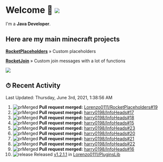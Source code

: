 # Welcome 👋 ![](https://hit.yhype.me/github/profile?user_id=69311874)

I'm a **Java Developer**.

## Here are my main minecraft projects

**[RocketPlaceholders](https://github.com/Lorenzo0111/RocketPlaceholders)** » Custom placeholders

**[RocketJoin](https://github.com/Lorenzo0111/RocketJoin)** » Custom join messages with a lot of functions

[![](https://github-readme-stats.vercel.app/api?username=Lorenzo0111&show_icons=true&count_private=true)](https://github.com/Lorenzo0111)

## ⏱ Recent Activity

<!--RECENT_ACTIVITY:last_update-->
Last Updated: Thursday, June 3rd, 2021, 1:38:56 AM
<!--RECENT_ACTIVITY:last_update_end-->

<!--RECENT_ACTIVITY:start-->
1. ![prMerged] **Pull request merged:** [Lorenzo0111/RocketPlaceholders#19](https://github.com/Lorenzo0111/RocketPlaceholders/pull/19)
2. ![prMerged] **Pull request merged:** [harry0198/InfoHeads#17](https://github.com/harry0198/InfoHeads/pull/17)
3. ![prMerged] **Pull request merged:** [harry0198/InfoHeads#18](https://github.com/harry0198/InfoHeads/pull/18)
4. ![prMerged] **Pull request merged:** [harry0198/InfoHeads#15](https://github.com/harry0198/InfoHeads/pull/15)
5. ![prMerged] **Pull request merged:** [harry0198/InfoHeads#23](https://github.com/harry0198/InfoHeads/pull/23)
6. ![prMerged] **Pull request merged:** [harry0198/InfoHeads#20](https://github.com/harry0198/InfoHeads/pull/20)
7. ![prMerged] **Pull request merged:** [harry0198/InfoHeads#21](https://github.com/harry0198/InfoHeads/pull/21)
8. ![prMerged] **Pull request merged:** [harry0198/InfoHeads#22](https://github.com/harry0198/InfoHeads/pull/22)
9. ![prMerged] **Pull request merged:** [harry0198/InfoHeads#16](https://github.com/harry0198/InfoHeads/pull/16)
10. ![release] Released [v1.2.1.1](https://github.com/Lorenzo0111/PluginsLib/releases/tag/1.2.0.1) in [Lorenzo0111/PluginsLib](https://github.com/Lorenzo0111/PluginsLib)
<!--RECENT_ACTIVITY:end-->

[issueOpened]: https://cdn.jsdelivr.net/gh/Readme-Workflows/Readme-Icons@main/icons/octicons/IssueOpenedOld.svg
[issueClosed]: https://cdn.jsdelivr.net/gh/Readme-Workflows/Readme-Icons@main/icons/octicons/IssueClosedOld.svg

[prOpened]: https://cdn.jsdelivr.net/gh/Readme-Workflows/Readme-Icons@main/icons/octicons/PullRequestOpened.svg
[prClosed]: https://cdn.jsdelivr.net/gh/Readme-Workflows/Readme-Icons@main/icons/octicons/PullRequestClosed.svg
[prMerged]: https://cdn.jsdelivr.net/gh/Readme-Workflows/Readme-Icons@main/icons/octicons/PullRequestMerged.svg

[comment]: https://cdn.jsdelivr.net/gh/Readme-Workflows/Readme-Icons@main/icons/octicons/Comment.svg

[changesRequested]: https://cdn.jsdelivr.net/gh/Readme-Workflows/Readme-Icons@main/icons/octicons/RequestedChanges.svg
[approved]: https://cdn.jsdelivr.net/gh/Readme-Workflows/Readme-Icons@main/icons/octicons/ApprovedChanges.svg

[repoCreated]: https://cdn.jsdelivr.net/gh/Readme-Workflows/Readme-Icons@main/icons/octicons/Repository.svg
[release]: https://cdn.jsdelivr.net/gh/Readme-Workflows/Readme-Icons@main/icons/octicons/Release.svg
[star]: https://cdn.jsdelivr.net/gh/Readme-Workflows/Readme-Icons@main/icons/octicons/StarredRepository.svg
[wiki]: https://cdn.jsdelivr.net/gh/Readme-Workflows/Readme-Icons@main/icons/octicons/Wiki.svg
[fork]: https://cdn.jsdelivr.net/gh/Readme-Workflows/Readme-Icons@main/icons/octicons/ForkedRepository.svg
[people]: https://cdn.jsdelivr.net/gh/Readme-Workflows/Readme-Icons@main/icons/octicons/People.svg
